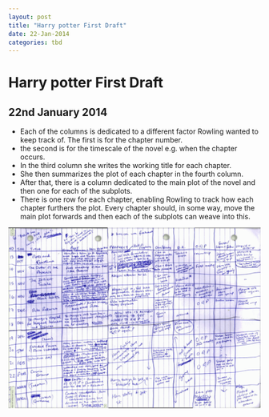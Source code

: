 ```yaml
---
layout: post
title: "Harry potter First Draft"
date: 22-Jan-2014
categories: tbd
---
```


# Harry potter First Draft

## 22nd January 2014

<ul>

<li>Each of the columns is dedicated to a different factor Rowling wanted to keep track of. The first is for the chapter number.</li>

<li>the second is for the timescale of the novel e.g. when the chapter occurs.</li>

<li>In the third column she writes the working title for each chapter.</li>

<li>She then summarizes the plot of each chapter in the fourth column.</li>

<li>After that,   there is a column dedicated to the main plot of the novel and then one for each of the subplots.</li>

<li>There is one row for each chapter,   enabling Rowling to track how each chapter furthers the plot. Every chapter should,   in some way, move the main plot forwards and then each of the subplots can weave into this.</li>

</ul>

<img class="photo-horiz" src="/images/2014/01/grid-plot-1024x732.gif" />
